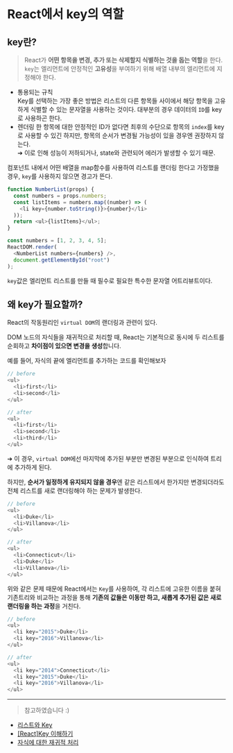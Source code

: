 # React에서 key의 역할

## key란?

> React가 **어떤 항목을 변경, 추가 또는 삭제할지 식별하는 것을 돕는 역할**을 한다. `key`는 엘리먼트에 안정적인 **고유성**을 부여하기 위해 배열 내부의 엘리먼트에 지정해야 한다.

- 통용되는 규칙<br />
  Key를 선택하는 가장 좋은 방법은 리스트의 다른 항목들 사이에서 해당 항목을 고유하게 식별할 수 있는 문자열을 사용하는 것이다. 대부분의 경우 데이터의 `ID`를 key로 사용하곤 한다.
- 렌더링 한 항목에 대한 안정적인 ID가 없다면 최후의 수단으로 항목의 `index`를 key로 사용할 수 있긴 하지만, 항목의 순서가 변경될 가능성이 있을 경우엔 권장하지 않는다.<br />
  ➔ 이로 인해 성능이 저하되거나, state와 관련되어 에러가 발생할 수 있기 때문.

컴포넌트 내에서 어떤 배열을 map함수를 사용하여 리스트를 랜더링 한다고 가정했을 경우, `key`를 사용하지 않으면 경고가 뜬다.

```javascript
function NumberList(props) {
  const numbers = props.numbers;
  const listItems = numbers.map((number) => (
    <li key={number.toString()}>{number}</li>
  ));
  return <ul>{listItems}</ul>;
}

const numbers = [1, 2, 3, 4, 5];
ReactDOM.render(
  <NumberList numbers={numbers} />,
  document.getElementById("root")
);
```

`key`값은 엘리먼트 리스트를 만들 때 필수로 필요한 특수한 문자열 어트리뷰트이다.

## 왜 key가 필요할까?

React의 작동원리인 `virtual DOM`의 랜더링과 관련이 있다.

DOM 노드의 자식들을 재귀적으로 처리할 때, React는 기본적으로 동시에 두 리스트를 순회하고 **차이점이 있으면 변경을 생성**합니다.

예를 들어, 자식의 끝에 엘리먼트를 추가하는 코드를 확인해보자

```javascript
// before
<ul>
  <li>first</li>
  <li>second</li>
</ul>

// after
<ul>
  <li>first</li>
  <li>second</li>
  <li>third</li>
</ul>
```

➔ 이 경우, `virtual DOM`에선 마지막에 추가된 부분만 변경된 부분으로 인식하여 트리에 추가하게 된다.

하지만, **순서가 일정하게 유지되지 않을 경우**엔 같은 리스트에서 한가지만 변경되더라도 전체 리스트를 새로 랜더링해야 하는 문제가 발생한다.

```javascript
// before
<ul>
  <li>Duke</li>
  <li>Villanova</li>
</ul>

// after
<ul>
  <li>Connecticut</li>
  <li>Duke</li>
  <li>Villanova</li>
</ul>
```

위와 같은 문제 때문에 React에서는 `Key`를 사용하여, 각 리스트에 고유한 이름을 붙혀 기존트리와 비교하는 과정을 통해 **기존의 값들은 이동만 하고, 새롭게 추가된 값은 새로 랜더링을 하는 과정**을 거친다.

```javascript
// before
<ul>
  <li key="2015">Duke</li>
  <li key="2016">Villanova</li>
</ul>

// after
<ul>
  <li key="2014">Connecticut</li>
  <li key="2015">Duke</li>
  <li key="2016">Villanova</li>
</ul>

```

---

> 참고하였습니다 :)

- [리스트와 Key](https://ko.reactjs.org/docs/lists-and-keys.html)
- [[React]Key 이해하기](https://developer-talk.tistory.com/102)
- [자식에 대한 재귀적 처리](https://ko.reactjs.org/docs/reconciliation.html#recursing-on-children)
